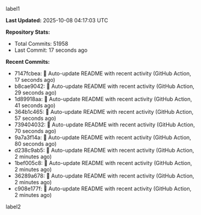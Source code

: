 
label1 
<!-- ACTIVITY_START -->
**Last Updated:** 2025-10-08 04:17:03 UTC

**Repository Stats:**
- Total Commits: 51958
- Last Commit: 17 seconds ago

**Recent Commits:**
- 7147fcbea: 🤖 Auto-update README with recent activity (GitHub Action, 17 seconds ago)
- b8cae9042: 🤖 Auto-update README with recent activity (GitHub Action, 29 seconds ago)
- 1d89918aa: 🤖 Auto-update README with recent activity (GitHub Action, 41 seconds ago)
- 364b1c465: 🤖 Auto-update README with recent activity (GitHub Action, 57 seconds ago)
- 739404032: 🤖 Auto-update README with recent activity (GitHub Action, 70 seconds ago)
- 9a7a3f14a: 🤖 Auto-update README with recent activity (GitHub Action, 80 seconds ago)
- d238c9ab5: 🤖 Auto-update README with recent activity (GitHub Action, 2 minutes ago)
- 1bef005c8: 🤖 Auto-update README with recent activity (GitHub Action, 2 minutes ago)
- 36289a678: 🤖 Auto-update README with recent activity (GitHub Action, 2 minutes ago)
- c908e177f: 🤖 Auto-update README with recent activity (GitHub Action, 2 minutes ago)
<!-- ACTIVITY_END -->

label2
